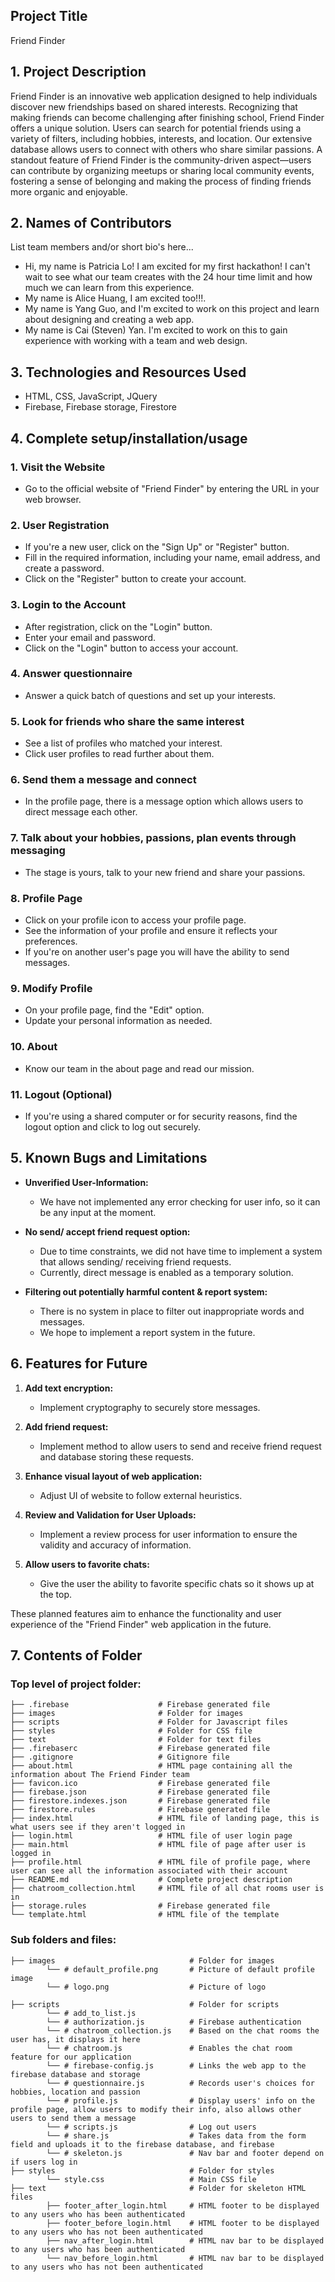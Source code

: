 ## Project Title
Friend Finder


## 1. Project Description
Friend Finder is an innovative web application designed to help individuals discover new friendships based on shared interests. Recognizing that making friends can become challenging after finishing school, Friend Finder offers a unique solution. Users can search for potential friends using a variety of filters, including hobbies, interests, and location. Our extensive database allows users to connect with others who share similar passions. A standout feature of Friend Finder is the community-driven aspect—users can contribute by organizing meetups or sharing local community events, fostering a sense of belonging and making the process of finding friends more organic and enjoyable.

## 2. Names of Contributors
List team members and/or short bio's here... 
* Hi, my name is Patricia Lo! I am excited for my first hackathon! I can't wait to see what our team creates with the 24 hour time limit and how much we can learn from this experience.
* My name is Alice Huang, I am excited too!!!.
* My name is Yang Guo, and I'm excited to work on this project and learn about designing and creating a web app. 
* My name is Cai (Steven) Yan. I'm excited to work on this to gain experience with working with a team and web design.
	
## 3. Technologies and Resources Used
* HTML, CSS, JavaScript, JQuery
* Firebase, Firebase storage, Firestore

## 4. Complete setup/installation/usage
### 1. Visit the Website
   - Go to the official website of "Friend Finder" by entering the URL in your web browser.

### 2. User Registration
   - If you're a new user, click on the "Sign Up" or "Register" button.
   - Fill in the required information, including your name, email address, and create a password.
   - Click on the "Register" button to create your account.

### 3. Login to the Account
   - After registration, click on the "Login" button.
   - Enter your email and password.
   - Click on the "Login" button to access your account.

### 4. Answer questionnaire
   - Answer a quick batch of questions and set up your interests.

### 5. Look for friends who share the same interest
   - See a list of profiles who matched your interest.
   - Click user profiles to read further about them.

### 6. Send them a message and connect
   - In the profile page, there is a message option which allows users to direct message each other.

### 7. Talk about your hobbies, passions, plan events through messaging
   - The stage is yours, talk to your new friend and share your passions.

### 8. Profile Page
   - Click on your profile icon to access your profile page.
   - See the information of your profile and ensure it reflects your preferences.
   - If you're on another user's page you will have the ability to send messages.

### 9. Modify Profile
   - On your profile page, find the "Edit" option.
   - Update your personal information as needed.
    
### 10. About
   - Know our team in the about page and read our mission.

### 11. Logout (Optional)
   - If you're using a shared computer or for security reasons, find the logout option and click to log out securely.


## 5. Known Bugs and Limitations
- **Unverified User-Information:**
  - We have not implemented any error checking for user info, so it can be any input at the moment.

- **No send/ accept friend request option:**
  - Due to time constraints, we did not have time to implement a system that allows sending/ receiving friend requests.
  - Currently, direct message is enabled as a temporary solution.

- **Filtering out potentially harmful content & report system:**
  - There is no system in place to filter out inappropriate words and messages.
  - We hope to implement a report system in the future.


## 6. Features for Future
1. **Add text encryption:**
   - Implement cryptography to securely store messages.

2. **Add friend request:**
   - Implement method to allow users to send and receive friend request and database storing these requests.

3. **Enhance visual layout of web application:**
   - Adjust UI of website to follow external heuristics.

4. **Review and Validation for User Uploads:**
   - Implement a review process for user information to ensure the validity and accuracy of information.

5. **Allow users to favorite chats:**
   - Give the user the ability to favorite specific chats so it shows up at the top.

These planned features aim to enhance the functionality and user experience of the "Friend Finder" web application in the future.
	
## 7. Contents of Folder
### Top level of project folder: 

```
├── .firebase                    # Firebase generated file
├── images                       # Folder for images
├── scripts                      # Folder for Javascript files
├── styles                       # Folder for CSS file
├── text                         # Folder for text files
├── .firebaserc                  # Firebase generated file
├── .gitignore                   # Gitignore file
├── about.html                   # HTML page containing all the information about The Friend Finder team
├── favicon.ico                  # Firebase generated file
├── firebase.json                # Firebase generated file
├── firestore.indexes.json       # Firebase generated file
├── firestore.rules              # Firebase generated file
├── index.html                   # HTML file of landing page, this is what users see if they aren't logged in
├── login.html                   # HTML file of user login page
├── main.html                    # HTML file of page after user is logged in
├── profile.html                 # HTML file of profile page, where user can see all the information associated with their account
├── README.md                    # Complete project description
├── chatroom_collection.html     # HTML file of all chat rooms user is in
├── storage.rules                # Firebase generated file
└── template.html                # HTML file of the template
```
### Sub folders and files:

```
├── images                              # Folder for images
        └── # default_profile.png       # Picture of default profile image
        └── # logo.png                  # Picture of logo

├── scripts                             # Folder for scripts
        └── # add_to_list.js                  
        └── # authorization.js          # Firebase authentication       
        └── # chatroom_collection.js    # Based on the chat rooms the user has, it displays it here
        └── # chatroom.js               # Enables the chat room feature for our application
        └── # firebase-config.js        # Links the web app to the firebase database and storage
        └── # questionnaire.js          # Records user's choices for hobbies, location and passion
        └── # profile.js                # Display users' info on the profile page, allow users to modify their info, also allows other users to send them a message
        └── # scripts.js                # Log out users
        └── # share.js                  # Takes data from the form field and uploads it to the firebase database, and firebase 
        └── # skeleton.js               # Nav bar and footer depend on if users log in
├── styles                              # Folder for styles
        └── style.css                   # Main CSS file
├── text                                # Folder for skeleton HTML files
        ├── footer_after_login.html     # HTML footer to be displayed to any users who has been authenticated
        ├── footer_before_login.html    # HTML footer to be displayed to any users who has not been authenticated
        ├── nav_after_login.html        # HTML nav bar to be displayed to any users who has been authenticated
        └── nav_before_login.html       # HTML nav bar to be displayed to any users who has not been authenticated
```


